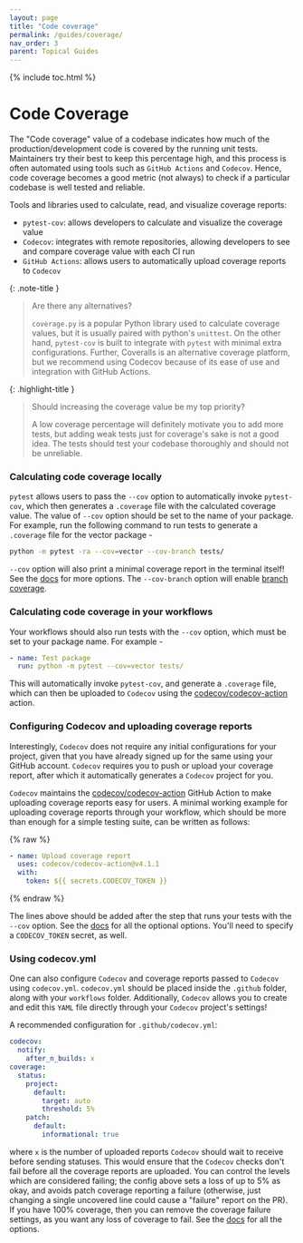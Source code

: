```yaml
---
layout: page
title: "Code coverage"
permalink: /guides/coverage/
nav_order: 3
parent: Topical Guides
---
```


{% include toc.html %}

# Code Coverage

The "Code coverage" value of a codebase indicates how much of the
production/development code is covered by the running unit tests. Maintainers
try their best to keep this percentage high, and this process is often automated
using tools such as `GitHub Actions` and `Codecov`. Hence, code coverage becomes
a good metric (not always) to check if a particular codebase is well tested and
reliable.

Tools and libraries used to calculate, read, and visualize coverage reports:

- `pytest-cov`: allows developers to calculate and visualize the coverage value
- `Codecov`: integrates with remote repositories, allowing developers to see and
  compare coverage value with each CI run
- `GitHub Actions`: allows users to automatically upload coverage reports to
  `Codecov`

{: .note-title }

> Are there any alternatives?
>
> `coverage.py` is a popular Python library used to calculate coverage values,
> but it is usually paired with python's `unittest`. On the other hand,
> `pytest-cov` is built to integrate with `pytest` with minimal extra
> configurations. Further, Coveralls is an alternative coverage platform, but we
> recommend using Codecov because of its ease of use and integration with GitHub
> Actions.

{: .highlight-title }

> Should increasing the coverage value be my top priority?
>
> A low coverage percentage will definitely motivate you to add more tests, but
> adding weak tests just for coverage's sake is not a good idea. The tests
> should test your codebase thoroughly and should not be unreliable.

### Calculating code coverage locally

`pytest` allows users to pass the `--cov` option to automatically invoke
`pytest-cov`, which then generates a `.coverage` file with the calculated
coverage value. The value of `--cov` option should be set to the name of your
package. For example, run the following command to run tests to generate a
`.coverage` file for the vector package -

```bash
python -m pytest -ra --cov=vector --cov-branch tests/
```

`--cov` option will also print a minimal coverage report in the terminal itself!
See the [docs](https://pytest-cov.readthedocs.io/en/latest/) for more options.
The `--cov-branch` option will enable
[branch coverage](https://linearb.io/blog/what-is-branch-coverage/).

### Calculating code coverage in your workflows

Your workflows should also run tests with the `--cov` option, which must be set
to your package name. For example -

```yaml
- name: Test package
  run: python -m pytest --cov=vector tests/
```

This will automatically invoke `pytest-cov`, and generate a `.coverage` file,
which can then be uploaded to `Codecov` using the [codecov/codecov-action][]
action.

### Configuring Codecov and uploading coverage reports

Interestingly, `Codecov` does not require any initial configurations for your
project, given that you have already signed up for the same using your GitHub
account. `Codecov` requires you to push or upload your coverage report, after
which it automatically generates a `Codecov` project for you.

`Codecov` maintains the [codecov/codecov-action][] GitHub Action to make
uploading coverage reports easy for users. A minimal working example for
uploading coverage reports through your workflow, which should be more than
enough for a simple testing suite, can be written as follows:

{% raw %}

```yaml
- name: Upload coverage report
  uses: codecov/codecov-action@v4.1.1
  with:
    token: ${{ secrets.CODECOV_TOKEN }}
```

{% endraw %}

The lines above should be added after the step that runs your tests with the
`--cov` option. See the [docs](https://github.com/codecov/codecov-action#usage)
for all the optional options. You'll need to specify a `CODECOV_TOKEN` secret,
as well.

### Using codecov.yml

One can also configure `Codecov` and coverage reports passed to `Codecov` using
`codecov.yml`. `codecov.yml` should be placed inside the `.github` folder, along
with your `workflows` folder. Additionally, `Codecov` allows you to create and
edit this `YAML` file directly through your `Codecov` project's settings!

A recommended configuration for `.github/codecov.yml`:

```yaml
codecov:
  notify:
    after_n_builds: x
coverage:
  status:
    project:
      default:
        target: auto
        threshold: 5%
    patch:
      default:
        informational: true
```

where `x` is the number of uploaded reports `Codecov` should wait to receive
before sending statuses. This would ensure that the `Codecov` checks don't fail
before all the coverage reports are uploaded. You can control the levels which
are considered failing; the config above sets a loss of up to 5% as okay, and
avoids patch coverage reporting a failure (otherwise, just changing a single
uncovered line could cause a "failure" report on the PR). If you have 100%
coverage, then you can remove the coverage failure settings, as you want any
loss of coverage to fail. See the
[docs](https://docs.codecov.com/docs/codecov-yaml) for all the options.

<!-- ### Coverage for projects written in Python and C++

TODO -->

[codecov/codecov-action]: https://github.com/codecov/codecov-action
